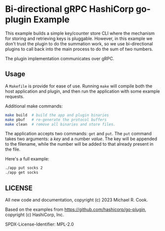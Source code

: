 # Bi-directional gRPC HashiCorp go-plugin Example

This example builds a simple key/counter store CLI where the mechanism
for storing and retrieving keys is pluggable. However, in this example we don't
trust the plugin to do the summation work, so we use bi-directional plugins to
call back into the main process to do the sum of two numbers.

The plugin implementation communicates over gRPC.

## Usage

A `Makefile` is provide for ease of use. Running `make` will compile both the
host application and plugin, and then run the application with some example
requests.

Additional make commands:

```sh
make build  # build the app and plugin binaries
make pbuf   # re-generate the protocol buffers
make clean  # remove all binaries and store files.
```

The application accepts two commands: `get` and `put`. The `put` command takes
two arguments: a _key_ and a number _value_. The key will be appended to the
filename, while the number will be added to that already present in the file.

Here's a full example:

```sh
./app put socks 2
./app get socks
```

## LICENSE

All new code and documentation, copyright (c) 2023 Michael R. Cook.

Based on the examples from https://github.com/hashicorp/go-plugin, copyright (c) HashiCorp, Inc.

SPDX-License-Identifier: MPL-2.0
